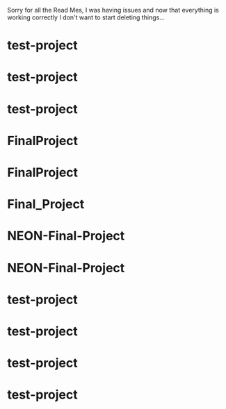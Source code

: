Sorry for all the Read Mes, I was having issues and now that everything is working correctly I don't want to start deleting things...
# test-project
# test-project
# test-project
# FinalProject
# FinalProject
# Final_Project
# NEON-Final-Project
# NEON-Final-Project
# test-project
# test-project
# test-project
# test-project
